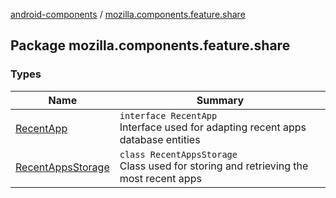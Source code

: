 [android-components](../index.md) / [mozilla.components.feature.share](./index.md)

## Package mozilla.components.feature.share

### Types

| Name | Summary |
|---|---|
| [RecentApp](-recent-app/index.md) | `interface RecentApp`<br>Interface used for adapting recent apps database entities |
| [RecentAppsStorage](-recent-apps-storage/index.md) | `class RecentAppsStorage`<br>Class used for storing and retrieving the most recent apps |
